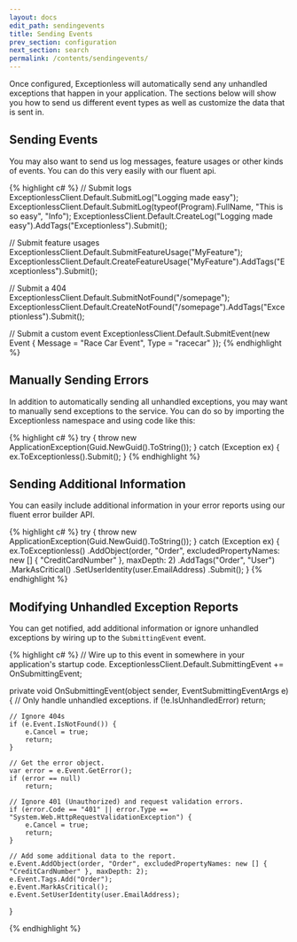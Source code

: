 ```yaml
---
layout: docs
edit_path: sendingevents
title: Sending Events
prev_section: configuration
next_section: search
permalink: /contents/sendingevents/
---
```


Once configured, Exceptionless will automatically send any unhandled exceptions that happen in your application. The sections below will show you how to send us different event types as well as customize the data that is sent in.

## Sending Events

You may also want to send us log messages, feature usages or other kinds of events. You can do this very easily with our fluent api.

{% highlight c# %}
// Submit logs
ExceptionlessClient.Default.SubmitLog("Logging made easy");
ExceptionlessClient.Default.SubmitLog(typeof(Program).FullName, "This is so easy", "Info");
ExceptionlessClient.Default.CreateLog("Logging made easy").AddTags("Exceptionless").Submit();

// Submit feature usages
ExceptionlessClient.Default.SubmitFeatureUsage("MyFeature");
ExceptionlessClient.Default.CreateFeatureUsage("MyFeature").AddTags("Exceptionless").Submit();

// Submit a 404
ExceptionlessClient.Default.SubmitNotFound("/somepage");
ExceptionlessClient.Default.CreateNotFound("/somepage").AddTags("Exceptionless").Submit();

// Submit a custom event
ExceptionlessClient.Default.SubmitEvent(new Event { Message = "Race Car Event", Type = "racecar" });
{% endhighlight %}

## Manually Sending Errors

In addition to automatically sending all unhandled exceptions, you may want to manually send exceptions to the service.
You can do so by importing the Exceptionless namespace and using code like this:

{% highlight c# %}
try {
    throw new ApplicationException(Guid.NewGuid().ToString());
} catch (Exception ex) {
    ex.ToExceptionless().Submit();
}
{% endhighlight %}

## Sending Additional Information

You can easily include additional information in your error reports using our fluent error builder API.

{% highlight c# %}
try {
    throw new ApplicationException(Guid.NewGuid().ToString());
} catch (Exception ex) {
    ex.ToExceptionless()
        .AddObject(order, "Order", excludedPropertyNames: new [] { "CreditCardNumber" }, maxDepth: 2)
        .AddTags("Order", "User")
        .MarkAsCritical()
        .SetUserIdentity(user.EmailAddress)
        .Submit();
}
{% endhighlight %}

## Modifying Unhandled Exception Reports

You can get notified, add additional information or ignore unhandled exceptions by wiring up to the
`SubmittingEvent` event.

{% highlight c# %}
// Wire up to this event in somewhere in your application's startup code.
ExceptionlessClient.Default.SubmittingEvent += OnSubmittingEvent;

private void OnSubmittingEvent(object sender, EventSubmittingEventArgs e) {
    // Only handle unhandled exceptions.
    if (!e.IsUnhandledError)
        return;

    // Ignore 404s
    if (e.Event.IsNotFound()) {
        e.Cancel = true;
        return;
    }

    // Get the error object.
    var error = e.Event.GetError();
    if (error == null)
        return;

    // Ignore 401 (Unauthorized) and request validation errors.
    if (error.Code == "401" || error.Type == "System.Web.HttpRequestValidationException") {
        e.Cancel = true;
        return;
    }
    
    // Add some additional data to the report.
    e.Event.AddObject(order, "Order", excludedPropertyNames: new [] { "CreditCardNumber" }, maxDepth: 2);
    e.Event.Tags.Add("Order");
    e.Event.MarkAsCritical();
    e.Event.SetUserIdentity(user.EmailAddress);
}

{% endhighlight %}
